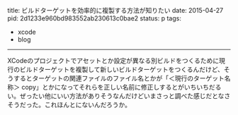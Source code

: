 title: ビルドターゲットを効率的に複製する方法が知りたい
date: 2015-04-27
pid: 2d1233e960bd983552ab230613c0bae2
status: p
tags:
- xcode
- blog
---

XCodeのプロジェクトでアセットとか設定が異なる別ビルドをつくるために現行のビルドターゲットを複製して新しいビルドターゲットをつくるんだけど、そうするとターゲットの関連ファイルのファイル名とかが「＜現行のターゲット名称＞ copy」とかになってそれらを正しい名前に修正しするとがいちいちだるい。ぜったい他にいい方法がありそうなんだけどいまさっと調べた感じだとなさそうだった。これほんとにないんだろうか。
